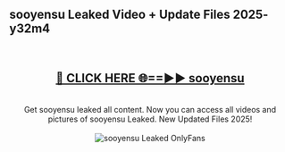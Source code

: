 <h2>sooyensu Leaked Video + Update Files 2025- y32m4</h2>
<br>
<div align="center">
<h2><a href="https://libra.edu.pl?sooyensu" rel="nofollow">🔴 CLICK HERE 🌐==►► sooyensu</a></h2>
<br>
Get sooyensu leaked all content. Now you can access all videos and pictures of sooyensu Leaked. New Updated Files 2025!
<br>
<br>
<a href="https://libra.edu.pl?sooyensu" rel="nofollow" data-target="animated-image.originalLink"><img src="https://i.ibb.co.com/WyWwxjT/player-gif2.gif" alt="sooyensu Leaked OnlyFans" style="max-width: 100%; display: inline-block;" data-target="animated-image.originalImage"></a>
</div>
<br>